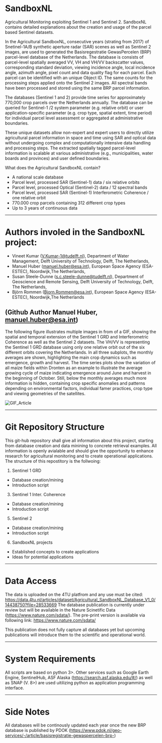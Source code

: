 # SandboxNL
Agricultural Monitoring exploiting Sentinel 1 and Sentinel 2. SandboxNL contains detailed explanations about the creation and usage of the parcel based Sentinel datasets. 

In the Agricultural SandboxNL, consecutive years (strating from 2017) of Snetinel-1A/B synthetic aperture radar (SAR) scenes as well as Sentinel 2 images, are used to generated the Basisregestratie GewasPercelen (BRP) parcel-level database of the Netherlands. The database is consists of parcel-level spatially averaged VV, VH and VH/VV backscatter values, corresponding standard deviation, viewing incidence angle, local incidence angle, azimuth angle, pixel count and data quality flag for each parcel. Each parcel can be identified with an unique Object ID. The same counts for the processing steps applied onto the Sentinel 2 images. All spectral bands have been processed and stored using the same BRP parcel information.

The databases (Sentinel 1 and 2)  provide time series for approximately  770,000  crop  parcels  over  the  Netherlands  annually. The  database  can  be queried for Sentinel-1 /2 system parameter (e.g. relative orbit) or user application-specific parameter (e.g. crop type, spatial extent, time period) for individual parcel level assessment or aggregated at administrative boundaries.

These unique datasets allow non-expert and expert users to directly utilize agricultural parcel information in space and time using SAR and optical data without undergoing complex and computationally intensive data handling and processing steps. The extracted spatially tagged parcel-level information is scalable at various administrative (e.g., municipalities, water boards and provinces) and user defined boundaries.

What does the Agricultural SandboxNL contain?

-	A national scale database
-	Parcel level, processed SAR (Sentinel-1) data / six relative orbits
-	Parcel level, processed Optical (Sentinel-2) data / 12 spectral bands
-	Parcel level, processed SAR (Sentinel-1) Interferometric Coherence / one relative orbit
-	770.000 crop parcels containing 312 different crop types
-	Up to 3 years of continuous data


------------------------------------------------------------------------------
# Authors involed in the SandboxNL project:

- Vineet Kumar (V.Kumar-1@tudelft.nl), Department of Water Management, Delft University of Technology, Delft, The Netherlands,
- Manuel Huber (manuel.huber@esa.int), European Space Agency (ESA-ESTEC), Noordwijk,The Netherlands,
- Susan Steele-Dunne (s.c.steele-dunne@tudelft.nl), Department of Geoscience and Remote Sensing, Delft University of Technology, Delft, The Netherlands,
- Björn Rommen (Bjorn.Rommen@esa.int), European Space Agency (ESA-ESTEC), Noordwijk,The Netherlands


(Github Author Manuel Huber, manuel.huber@esa.int)
------------------------------------------------------------------------------

The following figure illustrates multiple images in from of a GIF, showing the spatial and temporal extension of the Sentinel 1 GRD and Interferometric Coherence as well as the Sentinel 2 datasets. The VH/VV is representing the Sentinel 1 GRD database using only one relative orbit out of the six different orbits covering the Netherlands. In all three subplots, the monthly averages are shown, highlighting the main crop dynamics such as emergence, growth and harvest. The time series plots show the variation of all maize fields within Dronten as an example to illustrate the average growing cycle of maize indicating emergence around June and harvest in the beginning of October. Still, below the monthly averages much more information is hidden, containing crop specific anomalies and patterns depending on environmental factors, individual famer practices, crop type and viewing geometries of the satellites. 

![GIF_Article](https://user-images.githubusercontent.com/62883629/133793704-d9fb53a5-7caa-4ad1-879e-c07131569330.gif)

------------------------------------------------------------------------------
# Git Repository Structure 

This git-hub repository shall give all information about this project, starting from database creation and data minining to concrete retrieval examples. 
All information is openly avialable and should give the opportunity to enhance research for agricultural monitoring and to create operational applications. 
The structure of this repostitory is the follwoing: 
1) Sentinel 1 GRD 
  - Database creation/mining
  - Introduction script 
3) Sentinel 1 Inter. Coherence
  - Database creation/mining
  - Introduction script 
5) Sentinel 2
  - Database creation/mining
  - Introduction script 
6) SandboxNL projects
  - Established concepts to create applications 
  - Ideas for potential applications

------------------------------------------------------------------------------

# Data Access

The data is uploaded on the 4TU platfrom and any use must be cited: https://data.4tu.nl/articles/dataset/Agricultural_SandboxNL_Database_V1_0/14438750?file=28533669
The database publication is currently under review but will be available in the Nature Scinetific Data (https://www.nature.com/sdata/). The pre-print version is available via following link: https://www.nature.com/sdata/

This publication does not fully capture all databases yet but upcoming publications will introduce them to the scientific and operational world. 

------------------------------------------------------------------------------

# System Requirements

All scripts are based on python 3>. Other services such as Google Earth Engine, SentinelHub, ASF Alaska (https://search.asf.alaska.edu/#/) as well as SNAP (V. 8>) are used uitilizing python as application programming interface. 


------------------------------------------------------------------------------

# Side Notes

All databases will be continously updated each year once the new BRP database is published by PDOK (https://www.pdok.nl/geo-services/-/article/basisregistratie-gewaspercelen-brp-)

